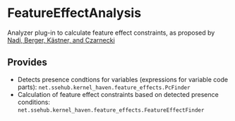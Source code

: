 # FeatureEffectAnalysis
Analyzer plug-in to calculate feature effect constraints, as proposed by [Nadi, Berger, Kästner, and Czarnecki](https://www.cs.cmu.edu/~ckaestne/pdf/tse15.pdf)

## Provides
* Detects presence condtions for variables (expressions for variable code parts): `net.ssehub.kernel_haven.feature_effects.PcFinder`
* Calculation of feature effect constraints based on detected presence conditions: `net.ssehub.kernel_haven.feature_effects.FeatureEffectFinder`
